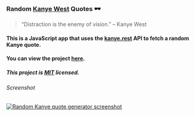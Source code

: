 ### Random [Kanye West](https://youtu.be/DvhkjE9sDtI "Click me!😎") Quotes 🕶

> “Distraction is the enemy of vision.” – Kanye West

#### This is a JavaScript app that uses the [kanye.rest](https://kanye.rest "Click me!🌊") API to fetch a random Kanye quote.

#### You can view the project [here](https://isbendiyarovanezrin.github.io/KanyeQuotes "Click me!😎").

##### This project is [MIT](https://github.com/isbendiyarovanezrin/KanyeQuotes/blob/master/LICENSE "Click me!🧐") licensed.

###### Screenshot

[![Random Kanye quote generator screenshot](https://i.postimg.cc/gJHH5PdV/kanye.png)](https://youtu.be/S2-bjGkcaJI "Click me!😎")

